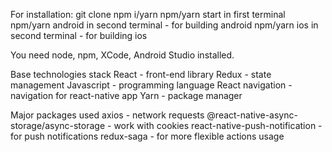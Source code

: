 For installation:
git clone
npm i/yarn
npm/yarn start in first terminal
npm/yarn android in second terminal - for building android
npm/yarn ios in second terminal - for building ios

You need node, npm, XCode, Android Studio installed.

Base technologies stack
React - front-end library
Redux - state management
Javascript - programming language
React navigation - navigation for react-native app
Yarn - package manager

Major packages used
axios - network requests
@react-native-async-storage/async-storage - work with cookies
react-native-push-notification - for push notifications
redux-saga - for more flexible actions usage
